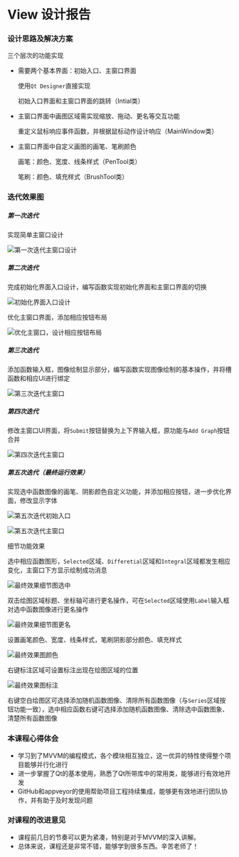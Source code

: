 # View 设计报告

### 设计思路及解决方案

三个层次的功能实现

* 需要两个基本界面：初始入口、主窗口界面

  使用`Qt Designer`直接实现

  初始入口界面和主窗口界面的跳转（Intial类）

* 主窗口界面中画图区域需实现缩放、拖动、更名等交互功能

  重定义鼠标响应事件函数，并根据鼠标动作设计响应（MainWindow类）

* 主窗口界面中自定义画图的画笔、笔刷颜色

  画笔：颜色、宽度、线条样式（PenTool类）

  笔刷：颜色、填充样式（BrushTool类）

### 迭代效果图

##### 第一次迭代

实现简单主窗口设计

![第一次迭代主窗口设计](https://github.com/CcCody/MiniGrapher/raw/master/Doc/DocImages/Veiw001.png)

##### 第二次迭代

完成初始化界面入口设计，编写函数实现初始化界面和主窗口界面的切换



![初始化界面入口设计](https://github.com/CcCody/MiniGrapher/raw/master/Doc/DocImages/Veiw002.png)

优化主窗口界面，添加相应按钮布局

![优化主窗口，设计相应按钮布局](https://github.com/CcCody/MiniGrapher/raw/master/Doc/DocImages/Veiw003.png)

##### 第三次迭代

添加函数输入框，图像绘制显示部分，编写函数实现图像绘制的基本操作，并将槽函数和相应UI进行绑定

![第三次迭代主窗口](https://github.com/CcCody/MiniGrapher/raw/master/Doc/DocImages/View004.png)

##### 第四次迭代

修改主窗口UI界面，将`Submit`按钮替换为上下界输入框，原功能与`Add Graph`按钮合并

![第四次迭代主窗口](C:https://github.com/CcCody/MiniGrapher/raw/master/Doc/DocImages/View011.png)

##### 第五次迭代（最终运行效果）

实现选中函数图像的画笔、阴影颜色自定义功能，并添加相应按钮，进一步优化界面，修改显示字体

![第五次迭代初始入口](https://github.com/CcCody/MiniGrapher/raw/master/Doc/DocImages/View005.png)

![第五次迭代主窗口](https://github.com/CcCody/MiniGrapher/raw/master/Doc/DocImages/View006.png)

细节功能效果

选中相应函数图形，`Selected`区域、`Differetial`区域和`Integral`区域都发生相应变化，主窗口下方显示绘制成功消息

![最终效果细节图选中](https://github.com/CcCody/MiniGrapher/raw/master/Doc/DocImages/View007.png)

双击绘图区域标题、坐标轴可进行更名操作，可在`Selected`区域使用`Label`输入框对选中函数图像进行更名操作

![最终效果细节图更名](https://github.com/CcCody/MiniGrapher/raw/master/Doc/DocImages/View008.png)

设置画笔颜色、宽度、线条样式，笔刷阴影部分颜色、填充样式

![最终效果图颜色](https://github.com/CcCody/MiniGrapher/raw/master/Doc/DocImages/View009.png)

右键标注区域可设置标注出现在绘图区域的位置

![最终效果图标注](https://github.com/CcCody/MiniGrapher/raw/master/Doc/DocImages/View010.png)

右键空白绘图区可选择添加随机函数图像、清除所有函数图像（与`Series`区域按钮功能一致），选中相应函数右键可选择添加随机函数图像、清除选中函数图象、清楚所有函数图像

### 本课程心得体会

* 学习到了MVVM的编程模式，各个模块相互独立，这一优异的特性使得整个项目能够并行化进行
* 进一步掌握了Qt的基本使用，熟悉了Qt所带库中的常用类，能够进行有效地开发
* GitHub和appveyor的使用帮助项目工程持续集成，能够更有效地进行团队协作，并有助于及时发现问题

### 对课程的改进意见

* 课程前几日的节奏可以更为紧凑，特别是对于MVVM的深入讲解。
* 总体来说，课程还是非常不错，能够学到很多东西。辛苦老师了！